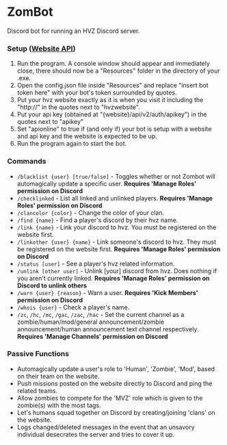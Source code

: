 # ZomBot
Discord bot for running an HVZ Discord server.

### Setup ([Website API](https://github.com/redxdev/hvzsite))
1. Run the program. A console window should appear and immediately close, there should now be a "Resources" folder in the directory of your .exe.
2. Open the config.json file inside "Resources" and replace "insert bot token here" with your bot's token surrounded by quotes.
3. Put your hvz website exactly as it is when you visit it including the "http://" in the quotes next to "hvzwebsite".
4. Put your api key (obtained at "{website}/api/v2/auth/apikey") in the quotes next to "apikey"
5. Set "apionline" to true if (and only if) your bot is setup with a website and api key and the website is expected to be up.
6. Run the program again to start the bot.

### Commands
- `/blacklist {user} [true/false]` - Toggles whether or not Zombot will automagically update a specific user. **Requires 'Manage Roles' permission on Discord**
- `/checklinked` - List all linked and unlinked players. **Requires 'Manage Roles' permission on Discord**
- `/clancolor {color}` - Change the color of your clan.
- `/find {name}` - Find a player's discord by their hvz name.
- `/link {name}` - Link your discord to hvz. You must be registered on the website first.
- `/linkother {user} {name}` - Link someone's discord to hvz. They must be registered on the website first. **Requires 'Manage Roles' permission on Discord**
- `/status [user]` - See a player's hvz related information.
- `/unlink [other user]` - Unlink [your] discord from hvz. Does nothing if you aren't currently linked. **Requires 'Manage Roles' permission on Discord to unlink others**
- `/warn {user} {reason}` - Warn a user. **Requires 'Kick Members' permission on Discord**
- `/whois {user}` - Check a player's name.
- `/zc`, `/hc`, `/mc`, `/gac`, `/zac`, `/hac` - Set the current channel as a zombie/human/mod/general announcement/zombie announcement/human announcement text channel respectively. **Requires 'Manage Channels' permission on Discord**

### Passive Functions
- Automagically update a user's role to 'Human', 'Zombie', 'Mod', based on their team on the website.
- Push missions posted on the website directly to Discord and ping the related teams.
- Allow zombies to compete for the 'MVZ' role which is given to the zombie(s) with the most tags.
- Let's humans squad together on Discord by creating/joining 'clans' on the website.
- Logs changed/deleted messages in the event that an unsavory individual desecrates the server and tries to cover it up.
